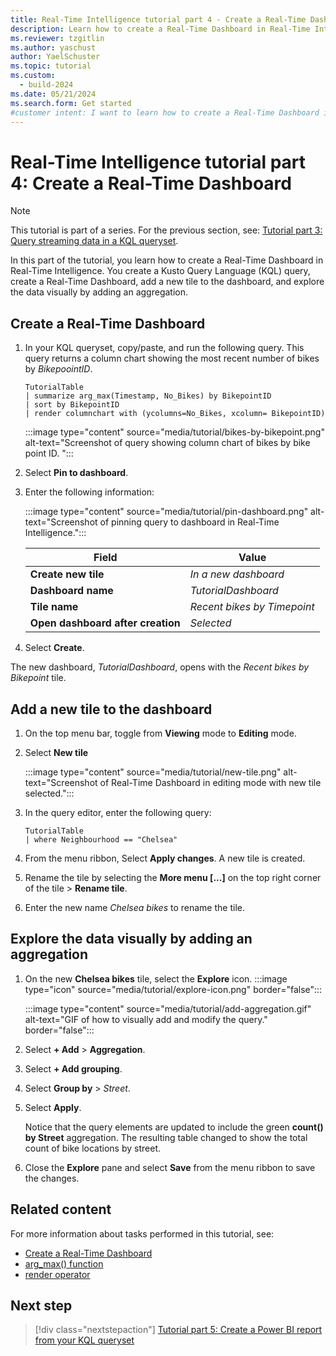 ```yaml
---
title: Real-Time Intelligence tutorial part 4 - Create a Real-Time Dashboard
description: Learn how to create a Real-Time Dashboard in Real-Time Intelligence.
ms.reviewer: tzgitlin
ms.author: yaschust
author: YaelSchuster
ms.topic: tutorial
ms.custom:
  - build-2024
ms.date: 05/21/2024
ms.search.form: Get started
#customer intent: I want to learn how to create a Real-Time Dashboard in Real-Time Intelligence.
---
```

# Real-Time Intelligence tutorial part 4: Create a Real-Time Dashboard

> [!NOTE]
> This tutorial is part of a series. For the previous section, see: [Tutorial part 3: Query streaming data in a KQL queryset](tutorial-3-query-data.md).

In this part of the tutorial, you learn how to create a Real-Time Dashboard in Real-Time Intelligence. You create a Kusto Query Language (KQL) query, create a Real-Time Dashboard, add a new tile to the dashboard, and explore the data visually by adding an aggregation.

## Create a Real-Time Dashboard

1. In your KQL queryset, copy/paste, and run the following query. This query returns a column chart showing the most recent number of bikes by *BikepoointID*.

    ```kusto
    TutorialTable
    | summarize arg_max(Timestamp, No_Bikes) by BikepointID
    | sort by BikepointID
    | render columnchart with (ycolumns=No_Bikes, xcolumn= BikepointID)
    ```

    :::image type="content" source="media/tutorial/bikes-by-bikepoint.png" alt-text="Screenshot of query showing column chart of bikes by bike point ID. ":::

1. Select **Pin to dashboard**. 
1. Enter the following information:

    :::image type="content" source="media/tutorial/pin-dashboard.png" alt-text="Screenshot of pinning query to dashboard in Real-Time Intelligence.":::

    | Field | Value |
    | --- | --- |
    | **Create new tile** | *In a new dashboard* |
    | **Dashboard name** | *TutorialDashboard* |
    | **Tile name** | *Recent bikes by Timepoint* |
    | **Open dashboard after creation** | *Selected* |

1. Select **Create**.

The new dashboard, *TutorialDashboard*, opens with the *Recent bikes by Bikepoint* tile.

## Add a new tile to the dashboard

1. On the top menu bar, toggle from **Viewing** mode to **Editing** mode.
1. Select **New tile**

    :::image type="content" source="media/tutorial/new-tile.png" alt-text="Screenshot of Real-Time Dashboard in editing mode with new tile selected.":::

1. In the query editor, enter the following query:

    ```kusto
    TutorialTable
    | where Neighbourhood == "Chelsea"
    ```

1. From the menu ribbon, Select **Apply changes**. 
    A new tile is created. 
1. Rename the tile by selecting the **More menu [...]** on the top right corner of the tile > **Rename tile**.
1. Enter the new name *Chelsea bikes* to rename the tile.

## Explore the data visually by adding an aggregation

1. On the new **Chelsea bikes** tile, select the **Explore** icon. :::image type="icon" source="media/tutorial/explore-icon.png" border="false":::

    :::image type="content" source="media/tutorial/add-aggregation.gif" alt-text="GIF of how to visually add and modify the query." border="false":::

1. Select **+ Add** > **Aggregation**.
1. Select **+ Add grouping**.
1. Select **Group by** > *Street*.
1. Select **Apply**.

    Notice that the query elements are updated to include the green **count() by Street** aggregation. The resulting table changed to show the total count of bike locations by street.
1. Close the **Explore** pane and select **Save** from the menu ribbon to save the changes.

## Related content

For more information about tasks performed in this tutorial, see:
* [Create a Real-Time Dashboard](dashboard-real-time-create.md)
* [arg_max() function](/azure/data-explorer/kusto/query/arg-max-aggregation-function?context=/fabric/context/context-rti&pivots=fabric)
* [render operator](/azure/data-explorer/kusto/query/render-operator?context=/fabric/context/context-rti&pivots=fabric)

## Next step

> [!div class="nextstepaction"]
> [Tutorial part 5: Create a Power BI report from your KQL queryset](tutorial-5-power-bi-report.md)
